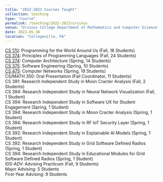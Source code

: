 ```yaml
---
title: "2022-2023 Courses Taught"
collection: teaching
type: "Course"
permalink: /teaching/2022-2023/ursinus
venue: "Ursinus College Department of Mathematics and Computer Science"
date: 2022-05-30
location: "Collegeville, PA"
---
```


[CS 170](/Ursinus-CS170-Fall2022): Programming for the World Around Us (Fall, 18 Students)  
[CS 374](/Ursinus-CS374-Fall2022): Principles of Programming Languages (Fall, 24 Students)  
[CS 274](/Ursinus-CS274-Spring2023): Computer Architecture (Spring, 14 Students)  
[CS 375](/Ursinus-CS375-Spring2023): Software Engineering (Spring, 10 Students)  
[CS 475](/Ursinus-CS475-Spring2023): Computer Networks (Spring, 19 Students)  
CS/MATH 350: Oral Presentation (Fall Coordinator, 11 Students)  
CS 391: Research Independent Study in Moon Cracter Analysis (Fall, 2 Students)  
CS 394: Research Independent Study in Neural Network Visualization (Fall, 1 Student)  
CS 394: Research Independent Study in Software UX for Student Engagement (Spring, 1 Student)  
CS 394: Research Independent Study in Moon Cracter Analysis (Spring, 1 Student)  
CS 394: Research Independent Study in RF IoT Security Layer (Spring, 1 Student)  
CS 392: Research Independent Study in Explainable AI Models (Spring, 1 Student)  
CS 392: Research Independent Study in Grid Software Defined Radios (Spring, 1 Student)  
CS 394: Research Independent Study in Educational Modules for Grid Software Defined Radios (Spring, 1 Student)  
IDS-ADV: Advising Practicum (Fall, 9 Students)   
Major Advising: 5 Students  
First-Year Advising: 9 Students  
